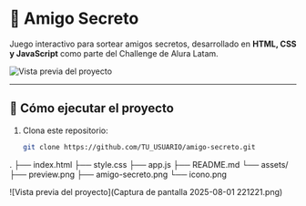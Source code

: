 # 🎁 Amigo Secreto

Juego interactivo para sortear amigos secretos, desarrollado en **HTML, CSS y JavaScript** como parte del Challenge de Alura Latam.

![Vista previa del proyecto](assets/preview.png)

---

## 🚀 Cómo ejecutar el proyecto

1. Clona este repositorio:
   ```bash
   git clone https://github.com/TU_USUARIO/amigo-secreto.git


.
├── index.html
├── style.css
├── app.js
├── README.md
└── assets/
    ├── preview.png
    ├── amigo-secreto.png
    └── icono.png


![Vista previa del proyecto](Captura de pantalla 2025-08-01 221221.png)